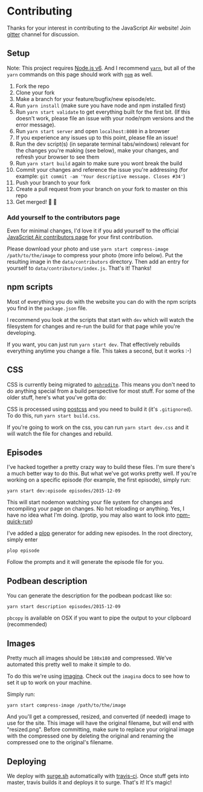 # Contributing

Thanks for your interest in contributing to the JavaScript Air website!
Join [gitter](https://gitter.im/javascriptair/site) channel for discussion.

## Setup

Note: This project requires [Node.js v6](https://nodejs.org/). And I recommend [`yarn`](https://github.com/yarnpkg/yarn),
but all of the `yarn` commands on this page should work with [`npm`](https://www.npmjs.com/) as well.

1. Fork the repo
2. Clone your fork
3. Make a branch for your feature/bugfix/new episode/etc.
4. Run `yarn install` (make sure you have node and npm installed first)
5. Run `yarn start validate` to get everything built for the first bit. (If this doesn't work, please file an issue with your node/npm versions and the error message).
6. Run `yarn start server` and open `localhost:8080` in a browser
7. If you experience any issues up to this point, please file an issue!
8. Run the dev script(s) (in separate terminal tabs/windows) relevant for the changes you're making (see below), make your changes, and refresh your browser to see them
9. Run `yarn start build` again to make sure you wont break the build
10. Commit your changes and reference the issue you're addressing (for example: `git commit -am 'Your descriptive message. Closes #34'`)
11. Push your branch to your fork
12. Create a pull request from your branch on your fork to master on this repo
13. Get merged! 🎉 🎊

### Add yourself to the contributors page

Even for minimal changes, I'd love it if you add yourself to the official
[JavaScript Air contributors page](https://javascriptair.com/contributors) for your first contribution.

Please download your photo and use `yarn start compress-image /path/to/the/image` to compress your photo (more info
below). Put the resulting image in the `data/contributors` directory. Then add an entry for yourself to
`data/contributors/index.js`. That's it! Thanks!

## npm scripts

Most of everything you do with the website you can do with the npm scripts you find in the `package.json` file.

I recommend you look at the scripts that start with `dev` which will watch the filesystem for changes and re-run the build for that page while you're developing.

If you want, you can just run `yarn start dev`. That effectively rebuilds everything anytime you change a file. This takes a second, but it works :-)

## CSS

CSS is currently being migrated to [`aphrodite`](https://npmjs.com/package/aphrodite). This means you don't need to do anything
special from a build perspective for most stuff. For some of the older stuff, here's what you've gotta do:

CSS is processed using [postcss](https://github.com/postcss/postcss) and you need to build it (it's `.gitignored`). To do this, run `yarn start build.css`.

If you're going to work on the css, you can run `yarn start dev.css` and it will watch the file for changes and rebuild.

## Episodes

I've hacked together a pretty crazy way to build these files. I'm sure
there's a much better way to do this. But what we've got works pretty
well. If you're working on a specific episode (for example, the first
episode), simply run:

```
yarn start dev:episode episodes/2015-12-09
```

This will start nodemon watching your file system for changes and
recompiling your page on changes. No hot reloading or anything. Yes, I
have no idea what I'm doing. (protip, you may also want to look into [npm-quick-run](npm.im/npm-quick-run))

I've added a [plop](http://npm.im/plop) generator for adding new
episodes. In the root directory, simply enter

```
plop episode
```

Follow the prompts and it will generate the episode file for you.

## Podbean description

You can generate the description for the podbean podcast like so:

```
yarn start description episodes/2015-12-09
```

`pbcopy` is available on OSX if you want to pipe the output to your
clipboard (recommended)

## Images

Pretty much all images should be `180x180` and compressed. We've automated this pretty well to make it simple to do.

To do this we're using [imagina](http://npm.im/imagina). Check out the `imagina` docs to see how to set it up to work on your machine.

Simply run:

```
yarn start compress-image /path/to/the/image
```

And you'll get a compressed, resized, and converted (if needed) image to use for the site. This image will have the original filename, but will end with "resized.png". Before committing, make sure to replace your original image with the compressed one by deleting the original and renaming the compressed one to the original's filename.

## Deploying

We deploy with [surge.sh](https://surge.sh) automatically with
[travis-ci](https://travis-ci.org/javascriptair/site). Once stuff gets
into master, travis builds it and deploys it to surge. That's it! It's
magic!
